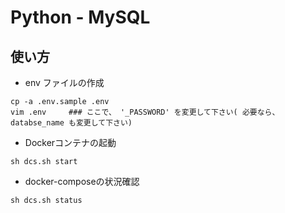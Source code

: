 # Python - MySQL

## 使い方

+ env ファイルの作成

```
cp -a .env.sample .env
vim .env     ### ここで、 '_PASSWORD' を変更して下さい( 必要なら、databse_name も変更して下さい)
```

+ Dockerコンテナの起動

```
sh dcs.sh start
```

+ docker-composeの状況確認

```
sh dcs.sh status
```
